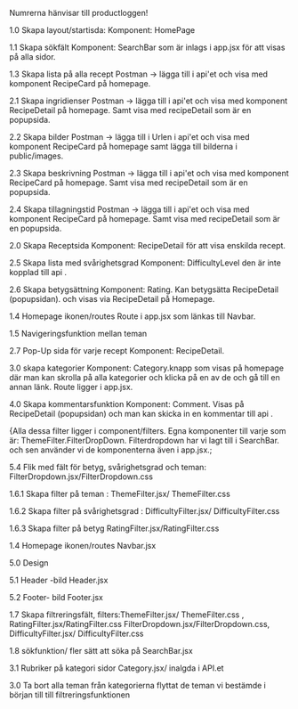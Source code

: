 Numrerna hänvisar till productloggen!

1.0 Skapa layout/startisda:
Komponent: HomePage

1.1 Skapa sökfält
Komponent: SearchBar som är inlags i app.jsx för att visas på alla sidor.

1.3 Skapa lista på alla recept
Postman -> lägga till i api'et och visa med komponent RecipeCard på homepage.

2.1 Skapa ingridienser
Postman -> lägga till i api'et och visa med komponent RecipeDetail på homepage. Samt visa med recipeDetail som är en popupsida.

2.2 Skapa bilder
Postman -> lägga till i Urlen i api'et och visa med komponent RecipeCard på homepage samt lägga till bilderna i public/images.

2.3 Skapa beskrivning
Postman -> lägga till i api'et och visa med komponent RecipeCard på homepage. Samt visa med recipeDetail som är en popupsida.

2.4 Skapa tillagningstid
Postman -> lägga till i api'et och visa med komponent RecipeCard på homepage. Samt visa med recipeDetail som är en popupsida.

2.0 Skapa Receptsida
Komponent: RecipeDetail för att visa enskilda recept.

2.5 Skapa lista med svårighetsgrad
Komponent: DifficultyLevel den är inte kopplad till api
.

2.6 Skapa betygsättning
Komponent: Rating. Kan betygsätta RecipeDetail (popupsidan). och visas via RecipeDetail på Homepage.

1.4 Homepage ikonen/routes
Route i app.jsx som länkas till Navbar.

1.5 Navigeringsfunktion mellan teman

2.7 Pop-Up sida för varje recept
Komponent: RecipeDetail.

3.0 skapa kategorier
Komponent: Category.knapp som visas på homepage där man kan skrolla på alla kategorier och klicka på en av de och gå till en annan länk. Route ligger i app.jsx.

4.0 Skapa kommentarsfunktion
Komponent: Comment. Visas på RecipeDetail (popupsidan) och man kan skicka in en kommentar till api
.

{Alla dessa filter ligger i component/filters. Egna komponenter till varje som är: ThemeFilter.FilterDropDown. Filterdropdown har vi lagt till i SearchBar. och sen använder vi de komponenterna även i app.jsx.;

5.4 Flik med fält för betyg, svårighetsgrad och teman: FilterDropdown.jsx/FilterDropdown.css

1.6.1 Skapa filter på teman : ThemeFilter.jsx/ ThemeFilter.css 

1.6.2 Skapa filter på svårighetsgrad : DifficultyFilter.jsx/ DifficultyFilter.css

1.6.3 Skapa filter på betyg  RatingFilter.jsx/RatingFilter.css

1.4 Homepage ikonen/routes Navbar.jsx

5.0 Design

5.1 Header -bild  Header.jsx

5.2 Footer- bild  Footer.jsx

1.7 Skapa filtreringsfält, filters:ThemeFilter.jsx/ ThemeFilter.css , RatingFilter.jsx/RatingFilter.css
FilterDropdown.jsx/FilterDropdown.css, DifficultyFilter.jsx/ DifficultyFilter.css

1.8 sökfunktion/ fler sätt att söka på SearchBar.jsx

3.1 Rubriker på kategori sidor Category.jsx/ inalgda i API.et

3.0 Ta bort alla teman från kategorierna flyttat de teman vi bestämde i början till till filtreringsfunktionen

